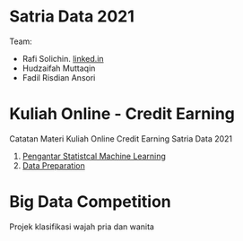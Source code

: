 # Satria Data 2021
Team:
- Rafi Solichin. [linked.in](linkedin.com/in/rafisolichin)
- Hudzaifah Muttaqin
- Fadil Risdian Ansori

# Kuliah Online - Credit Earning 
Catatan Materi Kuliah Online Credit Earning Satria Data 2021

1. [Pengantar Statistcal Machine Learning](1_PengantarStatisticalMachineLearning)
2. [Data Preparation](2_DataPreparation)

# Big Data Competition
Projek klasifikasi wajah pria dan wanita
